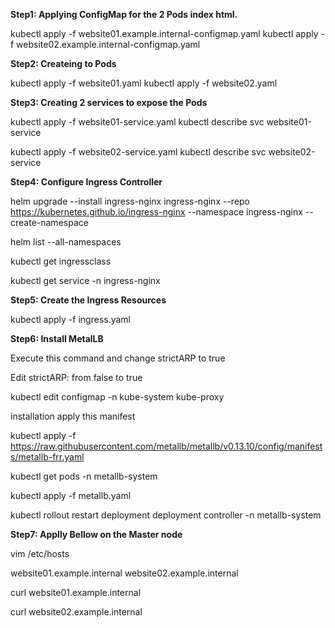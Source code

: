 

**Step1: Applying ConfigMap for the 2 Pods index html.**

kubectl apply -f website01.example.internal-configmap.yaml
kubectl apply -f website02.example.internal-configmap.yaml

**Step2: Createing to Pods** 

kubectl apply -f website01.yaml
kubectl apply -f website02.yaml

**Step3: Creating 2 services to expose the Pods**

kubectl apply -f website01-service.yaml
kubectl describe  svc website01-service

kubectl apply -f website02-service.yaml
kubectl describe svc website02-service


**Step4: Configure Ingress Controller**

helm upgrade --install ingress-nginx ingress-nginx --repo https://kubernetes.github.io/ingress-nginx --namespace ingress-nginx --create-namespace

helm list --all-namespaces

kubectl get ingressclass

kubectl get service -n ingress-nginx



**Step5: Create the Ingress Resources**

kubectl apply -f ingress.yaml

**Step6: Install MetalLB**

Execute this command and change strictARP to true

Edit strictARP: from false to true

kubectl edit configmap -n kube-system kube-proxy

installation apply this manifest

kubectl apply -f https://raw.githubusercontent.com/metallb/metallb/v0.13.10/config/manifests/metallb-frr.yaml

kubectl get pods -n metallb-system

kubectl apply -f metallb.yaml

kubectl rollout restart deployment deployment controller -n metallb-system


**Step7: Applly Bellow on the Master node**

vim /etc/hosts

<ADD-LOAD-BALANCER-IP> website01.example.internal website02.example.internal

curl website01.example.internal

curl website02.example.internal





